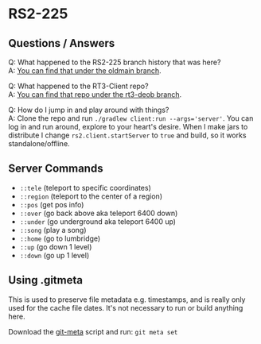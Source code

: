 # RS2-225

## Questions / Answers

Q: What happened to the RS2-225 branch history that was here?  
A: [You can find that under the oldmain branch](https://github.com/Pazaz/RS2-225/tree/oldmain).

Q: What happened to the RT3-Client repo?  
A: [You can find that repo under the rt3-deob branch](https://github.com/Pazaz/RS2-225/tree/rt3-deob).

Q: How do I jump in and play around with things?  
A: Clone the repo and run `./gradlew client:run --args='server'`. You can log in and run around, explore to your heart's desire. When I make jars to distribute I change `rs2.client.startServer` to `true` and build, so it works standalone/offline.

## Server Commands

* `::tele` (teleport to specific coordinates)
* `::region` (teleport to the center of a region)
* `::pos` (get pos info)
* `::over` (go back above aka teleport 6400 down)
* `::under` (go underground aka teleport 6400 up)
* `::song` (play a song)
* `::home` (go to lumbridge)
* `::up` (go down 1 level)
* `::down` (go up 1 level)

## Using .gitmeta

This is used to preserve file metadata e.g. timestamps, and is really only used for the cache file dates. It's not necessary to run or build anything here.

Download the [git-meta](https://github.com/renard/git-meta) script and run: `git meta set`

